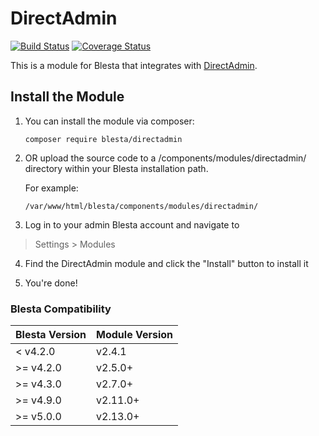 # DirectAdmin

[![Build Status](https://travis-ci.org/blesta/module-directadmin.svg?branch=master)](https://travis-ci.org/blesta/module-directadmin) [![Coverage Status](https://coveralls.io/repos/github/blesta/module-directadmin/badge.svg?branch=master)](https://coveralls.io/github/blesta/module-directadmin?branch=master)

This is a module for Blesta that integrates with [DirectAdmin](https://www.directadmin.com/).

## Install the Module

1. You can install the module via composer:

    ```
    composer require blesta/directadmin
    ```

2. OR upload the source code to a /components/modules/directadmin/ directory within
your Blesta installation path.

    For example:

    ```
    /var/www/html/blesta/components/modules/directadmin/
    ```

3. Log in to your admin Blesta account and navigate to
> Settings > Modules

4. Find the DirectAdmin module and click the "Install" button to install it

5. You're done!

### Blesta Compatibility

|Blesta Version|Module Version|
|--------------|--------------|
|< v4.2.0|v2.4.1|
|>= v4.2.0|v2.5.0+|
|>= v4.3.0|v2.7.0+|
|>= v4.9.0|v2.11.0+|
|>= v5.0.0|v2.13.0+|

